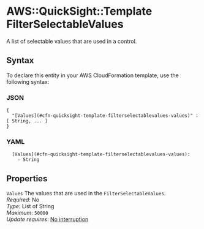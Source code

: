 # AWS::QuickSight::Template FilterSelectableValues<a name="aws-properties-quicksight-template-filterselectablevalues"></a>

A list of selectable values that are used in a control\.

## Syntax<a name="aws-properties-quicksight-template-filterselectablevalues-syntax"></a>

To declare this entity in your AWS CloudFormation template, use the following syntax:

### JSON<a name="aws-properties-quicksight-template-filterselectablevalues-syntax.json"></a>

```
{
  "[Values](#cfn-quicksight-template-filterselectablevalues-values)" : [ String, ... ]
}
```

### YAML<a name="aws-properties-quicksight-template-filterselectablevalues-syntax.yaml"></a>

```
  [Values](#cfn-quicksight-template-filterselectablevalues-values):
    - String
```

## Properties<a name="aws-properties-quicksight-template-filterselectablevalues-properties"></a>

`Values` <a name="cfn-quicksight-template-filterselectablevalues-values"></a>
The values that are used in the `FilterSelectableValues`\.  
_Required_: No  
_Type_: List of String  
_Maximum_: `50000`  
_Update requires_: [No interruption](https://docs.aws.amazon.com/AWSCloudFormation/latest/UserGuide/using-cfn-updating-stacks-update-behaviors.html#update-no-interrupt)
